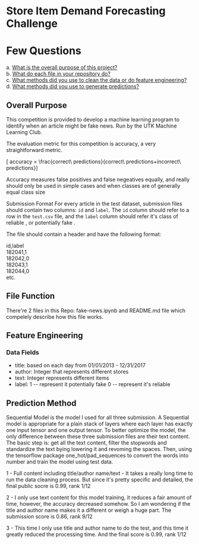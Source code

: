 # Store Item Demand Forecasting Challenge
# Few Questions
a.	[What is the overall purpose of this project?](#Overall-Purpose)\
b.	[What do each file in your repository do?](#File-Function)\
c.	[What methods did you use to clean the data or do feature engineering?](#Feature-Engineering)\
d.	[What methods did you use to generate predictions?](#Prediction-Method)

## Overall Purpose
This competition is provided to develop a machine learning program to identify when an article might be fake news. Run by the UTK Machine Learning Club.

The evaluation metric for this competition is accuracy, a very straightforward metric.

\[ accuracy = \frac{correct\ predictions}{correct\ predictions+incorrect\ predictions}\]

Accuracy measures false positives and false negeatives equally, and really should only be used in simple cases and when classes are of generally equal class size

Submission Format
For every article in the test dataset, submission files should contain two columns: `id` and `label`. The `id` column should refer to a row in the `test.csv` file, and the `label` column should refer it's class of reliable , or potentially fake .

The file should contain a header and have the following format:

id,label\
182041,1\
182042,0\
182043,1\
182044,0\
etc.


## File Function
There're 2 files in this Repo: fake-news.ipynb and README.md file which compelely describe how this file works.

## Feature Engineering
### Data Fields
* title: based on each day from 01/01/2013 - 12/31/2017
* author: Integer that represents different stores
* text: Integer represents different items
* label:    1 -- represent it potentially fake
            0 -- represent it's reliable

## Prediction Method

Sequential Model is the model I used for all three submission. A Sequential model is appropriate for a plain stack of layers where each layer has exactly one input tensor and one output tensor. To better optimize the model, the only difference between these three submission files are their text content. The basic step is: get all the text content, filter the stopwords and standardize the text bying lowering it and revoming the spaces. Then, using the tensorflow package one_hot/pad_sequences to convert the words into number and train the model using test data.

1 - Full content including title/author name/text - It takes a really long time to run the data cleaning process. But since it's pretty specific and detailed, the final public socre is 0.99, rank 1/12

2 - I only use text content for this model training, it reduces a fair amount of time, however, the accuracy decreased somehow. So I am wondering if the title and author name makes it a different or weigh a huge part. The submission score is 0.86, rank 9/12

3 - This time I only use title and author name to do the test, and this time it greatly reduced the processing time. And the final score is 0.99, rank 1/12
